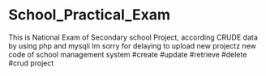 # School_Practical_Exam
This is National Exam of Secondary school Project, according CRUDE data by using php and mysqli
Im sorry for delaying to upload new projectz
 new code of school management system
#create
#update
#retrieve
#delete
#crud project
